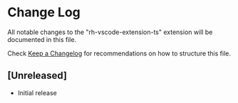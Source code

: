 # Change Log

All notable changes to the "rh-vscode-extension-ts" extension will be documented in this file.

Check [Keep a Changelog](http://keepachangelog.com/) for recommendations on how to structure this file.

## [Unreleased]

- Initial release